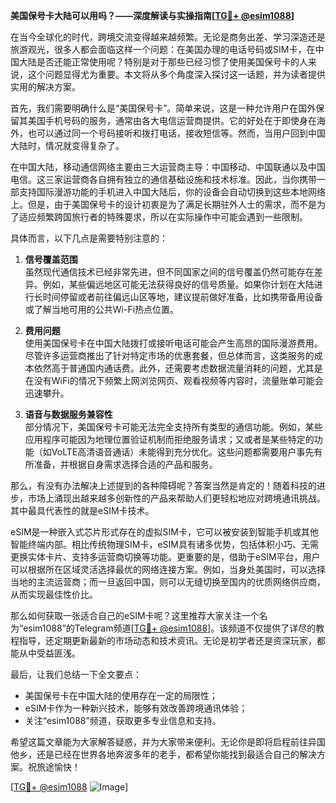 **美国保号卡大陆可以用吗？——深度解读与实操指南[[TG💪+ @esim1088](https://t.me/s/esim1088)]**

在当今全球化的时代，跨境交流变得越来越频繁。无论是商务出差、学习深造还是旅游观光，很多人都会面临这样一个问题：在美国办理的电话号码或SIM卡，在中国大陆是否还能正常使用呢？特别是对于那些已经习惯了使用美国保号卡的人来说，这个问题显得尤为重要。本文将从多个角度深入探讨这一话题，并为读者提供实用的解决方案。

首先，我们需要明确什么是“美国保号卡”。简单来说，这是一种允许用户在国外保留其美国手机号码的服务，通常由各大电信运营商提供。它的好处在于即使身在海外，也可以通过同一个号码接听和拨打电话，接收短信等。然而，当用户回到中国大陆时，情况就变得复杂了。

在中国大陆，移动通信网络主要由三大运营商主导：中国移动、中国联通以及中国电信。这三家运营商各自拥有独立的通信基础设施和技术标准。因此，当你携带一部支持国际漫游功能的手机进入中国大陆后，你的设备会自动切换到这些本地网络上。但是，由于美国保号卡的设计初衷是为了满足长期驻外人士的需求，而不是为了适应频繁跨国旅行者的特殊要求，所以在实际操作中可能会遇到一些限制。

具体而言，以下几点是需要特别注意的：

1. **信号覆盖范围**  
   虽然现代通信技术已经非常先进，但不同国家之间的信号覆盖仍然可能存在差异。例如，某些偏远地区可能无法获得良好的信号质量。如果你计划在大陆进行长时间停留或者前往偏远山区等地，建议提前做好准备，比如携带备用设备或了解当地可用的公共Wi-Fi热点位置。

2. **费用问题**  
   使用美国保号卡在中国大陆拨打或接听电话可能会产生高昂的国际漫游费用。尽管许多运营商推出了针对特定市场的优惠套餐，但总体而言，这类服务的成本依然高于普通国内通话费。此外，还需要考虑数据流量消耗的问题，尤其是在没有WiFi的情况下频繁上网浏览网页、观看视频等内容时，流量账单可能会迅速攀升。

3. **语音与数据服务兼容性**  
   部分情况下，美国保号卡可能无法完全支持所有类型的通信功能。例如，某些应用程序可能因为地理位置验证机制而拒绝服务请求；又或者是某些特定的功能（如VoLTE高清语音通话）未能得到充分优化。这些问题都需要用户事先有所准备，并根据自身需求选择合适的产品和服务。

那么，有没有办法解决上述提到的各种障碍呢？答案当然是肯定的！随着科技的进步，市场上涌现出越来越多创新性的产品来帮助人们更轻松地应对跨境通讯挑战。其中最具代表性的就是eSIM卡技术。

eSIM是一种嵌入式芯片形式存在的虚拟SIM卡，它可以被安装到智能手机或其他智能终端内部。相比传统物理SIM卡，eSIM具有诸多优势，包括体积小巧、无需更换实体卡片、支持多运营商切换等功能。更重要的是，借助于eSIM平台，用户可以根据所在区域灵活选择最优的网络连接方案。例如，当身处美国时，可以选择当地的主流运营商；而一旦返回中国，则可以无缝切换至国内的优质网络供应商，从而实现最佳性价比。

那么如何获取一张适合自己的eSIM卡呢？这里推荐大家关注一个名为“esim1088”的Telegram频道[[TG💪+ @esim1088](https://t.me/s/esim1088)]。该频道不仅提供了详尽的教程指导，还定期更新最新的市场动态和技术资讯。无论是初学者还是资深玩家，都能从中受益匪浅。

最后，让我们总结一下全文要点：
- 美国保号卡在中国大陆的使用存在一定的局限性；
- eSIM卡作为一种新兴技术，能够有效改善跨境通讯体验；
- 关注“esim1088”频道，获取更多专业信息和支持。

希望这篇文章能为大家解答疑惑，并为大家带来便利。无论你是即将启程前往异国他乡，还是已经在世界各地奔波多年的老手，都希望你能找到最适合自己的解决方案。祝旅途愉快！

[[TG💪+ @esim1088](https://t.me/s/esim1088) ![Image](https://i.postimg.cc/4NQfJmqS/Snipaste-2025-05-13-00-14-12.png)]
